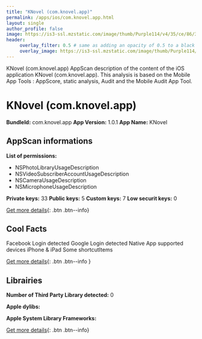 ```yaml
---
title: "KNovel (com.knovel.app)"
permalink: /apps/ios/com.knovel.app.html
layout: single
author_profile: false
image: https://is3-ssl.mzstatic.com/image/thumb/Purple114/v4/35/ce/86/35ce861a-1579-a002-7a02-335d83a2a10d/AppIcon-0-0-1x_U007emarketing-0-0-0-7-0-85-220.png/512x512bb.jpg
header: 
     overlay_filter: 0.5 # same as adding an opacity of 0.5 to a black background
     overlay_image: https://is3-ssl.mzstatic.com/image/thumb/Purple114/v4/35/ce/86/35ce861a-1579-a002-7a02-335d83a2a10d/AppIcon-0-0-1x_U007emarketing-0-0-0-7-0-85-220.png/512x512bb.jpg
---
```

KNovel (com.knovel.app) AppScan description of the content of the iOS application KNovel (com.knovel.app). This analysis is based on the Mobile App Tools : AppScore, static analysis, Audit and the Mobile Audit App Tool.

# KNovel (com.knovel.app)

**BundleId:** com.knovel.app
**App Version:** 1.0.1
**App Name:** KNovel


## AppScan informations 

**List of permissions:** 
- NSPhotoLibraryUsageDescription
- NSVideoSubscriberAccountUsageDescription
- NSCameraUsageDescription
- NSMicrophoneUsageDescription
  
  
**Private keys:** 33
**Public keys:** 5
**Custom keys:** 7
**Low securit keys:** 0
  
[Get more details](/pricing.html){: .btn .btn--info}

## Cool Facts

Facebook Login detected
Google Login detected
Native App
supported devices iPhone & iPad
Some shortcutItems 
  
[Get more details](/pricing.html){: .btn .btn--info }

## Librairies 
**Number of Third Party Library detected:** 0


**Apple dylibs:**


**Apple System Library Frameworks:**


  
[Get more details](/pricing.html){: .btn .btn--info}

